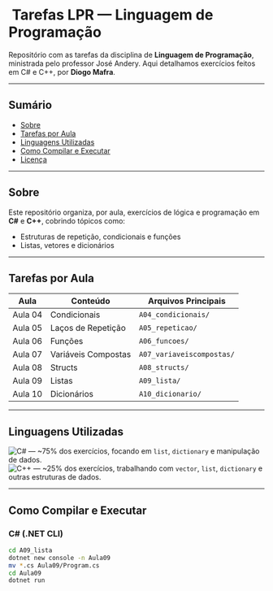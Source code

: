 # ​​ Tarefas LPR — Linguagem de Programação

Repositório com as tarefas da disciplina de **Linguagem de Programação**, ministrada pelo professor José Andery. 
Aqui detalhamos exercícios feitos em C# e C++, por **Diogo Mafra**.

---

##  Sumário

- [Sobre](#-sobre)  
- [Tarefas por Aula](#-tarefas-por-aula)  
- [Linguagens Utilizadas](#-linguagens-utilizadas)  
- [Como Compilar e Executar](#-como-compilar-e-executar)  
- [Licença](#-licença)  

---

##  Sobre

Este repositório organiza, por aula, exercícios de lógica e programação em **C#** e **C++**, cobrindo tópicos como:
- Estruturas de repetição, condicionais e funções  
- Listas, vetores e dicionários

---

##  Tarefas por Aula

| Aula | Conteúdo | Arquivos Principais |
|------|----------|---------------------|
| Aula 04 | Condicionais | `A04_condicionais/` |
| Aula 05 | Laços de Repetição | `A05_repeticao/` |
| Aula 06 | Funções | `A06_funcoes/` |
| Aula 07 | Variáveis Compostas | `A07_variaveiscompostas/` |
| Aula 08 | Structs | `A08_structs/` |
| Aula 09 | Listas | `A09_lista/` |
| Aula 10 | Dicionários | `A10_dicionario/` |

---

##  Linguagens Utilizadas

![C#](https://img.shields.io/badge/C%23-239120?style=for-the-badge&logo=c-sharp&logoColor=white)  — ~75% dos exercícios, focando em `list`, `dictionary` e manipulação de dados.  
![C++](https://img.shields.io/badge/C++-00599C?style=for-the-badge&logo=cplusplus&logoColor=white)   — ~25% dos exercícios, trabalhando com `vector`, `list`, `dictionary` e outras estruturas de dados.

---

##  Como Compilar e Executar

### C# (.NET CLI)

```bash
cd A09_lista
dotnet new console -n Aula09
mv *.cs Aula09/Program.cs
cd Aula09
dotnet run
